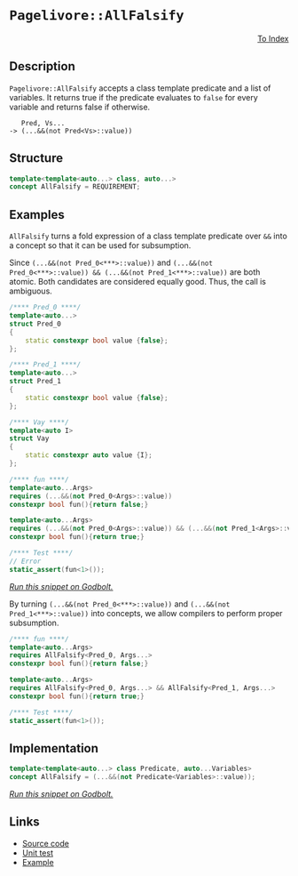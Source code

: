 <!-- Copyright 2024 Feng Mofan
SPDX-License-Identifier: Apache-2.0 -->

# `Pagelivore::AllFalsify`

<p style='text-align: right;'><a href="../../concepts.md#pagelivore-all-falsify">To Index</a></p>

## Description

`Pagelivore::AllFalsify` accepts a class template predicate and a list of variables.
It returns true if the predicate evaluates to `false` for every variable and returns false if otherwise.

<pre><code>   Pred, Vs...
-> (...&&(not Pred&lt;Vs&gt;::value))</code></pre>

## Structure

```C++
template<template<auto...> class, auto...>
concept AllFalsify = REQUIREMENT;
```

## Examples

`AllFalsify` turns a fold expression of a class template predicate over `&&` into a concept so that it can be used for subsumption.

Since `(...&&(not Pred_0<***>::value))` and `(...&&(not Pred_0<***>::value)) && (...&&(not Pred_1<***>::value))` are both atomic.
Both candidates are considered equally good.
Thus, the call is ambiguous.

```C++
/**** Pred_0 ****/
template<auto...>
struct Pred_0
{
    static constexpr bool value {false};
};

/**** Pred_1 ****/
template<auto...>
struct Pred_1
{
    static constexpr bool value {false};
};

/**** Vay ****/
template<auto I>
struct Vay
{
    static constexpr auto value {I};
};

/**** fun ****/
template<auto...Args>
requires (...&&(not Pred_0<Args>::value))
constexpr bool fun(){return false;}

template<auto...Args>
requires (...&&(not Pred_0<Args>::value)) && (...&&(not Pred_1<Args>::value))
constexpr bool fun(){return true;}

/**** Test ****/
// Error
static_assert(fun<1>());
```

[*Run this snippet on Godbolt.*](https://godbolt.org/#z:OYLghAFBqd5QCxAYwPYBMCmBRdBLAF1QCcAaPECAMzwBtMA7AQwFtMQByARg9KtQYEAysib0QXACx8BBAKoBnTAAUAHpwAMvAFYTStJg1DIApACYAQuYukl9ZATwDKjdAGFUtAK4sGIMwCspK4AMngMmAByPgBGmMQgAMyJpAAOqAqETgwe3r7%2BQemZjgJhEdEscQnJtpj2JQxCBEzEBLk%2BfoG19dlNLQRlUbHxSSkKza3t%2BV3j/YMVVaMAlLaoXsTI7BwA9ABU%2B7sA1MrEmOgA%2BhqHB7vbJhoAggSYLKkGzyaJbkxeRAB0AM%2B2HuD3GxC8DmOpwuGhBJgA7FZHocUYdZo5kIc0AxxphVKliIcYqhPIcAG5iLyYQ4IixUMRKBEAEU%2BSIezNZcMeewOULO5y41wOd0ez1e70wn2%2Bv1QAL%2BQJBYIhBD5Fy4cMRINRaOaGKxAlx%2BMJxNJFO81Np9NojPhLMSbI59q5Dx5%2B0OADUmABPIX7EVPF5vJgfL4/IiHACSCseSshnq9GrZ2vReEx2MNBMOYdQ5MpFsRUdtnMejod3JuhyoXgYvtuILFQZD0v%2BAIexGACmjbcwAEcvHhTgpDhA5eYAGzjiAMVAqk782FfNsdoEgEBmqlLJYg9PPI1Ekm0SvViBbxGnAjrGtWxlOosl0WBiVS7NypedxLAx6nPsDzBDkeAmYE5AVOM6qpcUpviua55puNJAeOw6jghIHTrO0ICpB7bvtgq7rpgm7bgau6Ziah5VgwJ60uel6HAQ4KSreLL3i6FYACp/iqNz%2Bts2yHNgxDECQiq6qm5xMAoSitNQ1ZSuqH4nlu9ocCstCcAEvB%2BBwWikKgnBuNY1homsGwWmYiQ8KQBCaCpKwANYgAEY5/AAHGOUgBPCY6SAAnIkXnmfonCSLwLASBoGikFpOl6RwvAKCAkXWdpKmkHAsAwIgIBrAQqS/OQlBoK8dDxJErBbKobkALTeYcwDIJiUh/GYvBnIQJB4Ogej8IIIhiOwUgyIIigqOoKWkLoXCkAA7sQTCpJwPCqepmk2bpnAAPK/HlKqoFQhyVWONWSHVDWHE1ZjDh4xX0IS5gWUsvDJVoKwQEgRWpCVZAUBAH1fSAwBSGYfB0M8xAJRAMRrTE4QtF6i28DDzDEF6G0xNomAOAjpBFWwggbQwtDw%2BNWAxF4wDfLQ1rY1gLCGMA4gk7%2BDh4GSf5rXimO/FslnhM8anjbQeAxHNKMeFga30XgYXcLwbPEMSShMi89NC0YNkrFQBgdu6eCYNNG2pIw2M9cIojiINpsjWoa2Tfo9MoIZlj6MLCWQCsqCpA0CUcFV4zoJ8TKmJY1hmDF8vEJ17Pu90mMNC4DDuJ4HR6KE4RDJUIxTUUWQCFMfjZxkucMPMwwJFNdhx70ExtMn%2BQV3UVcCH0rSl5n5e2DX%2Bd6LMrfpwsWcrAoJmbBIy0cBpUVrbFB3VbV9WNZIzXDrg7V3eZXCPVZGsrAgmBMFgCQnqQDmSIkfx%2BfCkgaJIZiSGOEVOT5QUcCFpBhYkZh/IkY7wi5iQuQCAELg/kfIuSnuNWK8VErbxSq9TKb1srbXyj9P6t0ypsE4IdY6WIDBGHOj5P4XA/g6TakQSOXUpqmz6hbaQVslA23GroYGs15oI3HpPaKvBYpbVyr8Q4e1Z5HVqsgPBwACFEJIVdVAN14jwU/lvZ6qVEFoPiAVX6MjPq3RQGIrgPkuCRRoLQMGEMobjSRnDbGFiUZowxljWWOMZF4wIATIma1Sbk0ptTBxtNVZbB0vgU4LM2Y%2B1IaoLmzxsZ8zqGtIWIs4bi38U9SOMtLLy0VpgZWdMjBq1AHAvg2sFC631obY2DjqHmwGnQ2Q1sxo6WYfbdWwcrDOziW7Y%2BntvacD9gQAOiQg5OwsGHbhEco7tKHo3FmzgICuG7lNNO5Qy56Bzg0OZaQi4NDbosBuPRm5dzrgXWOUzGg1y2VnTu/Q1m9wGP3JZm9VjrFHvcgWnDp6cCETg0R9MJHEKuBAVe5D5GbyejvUge8D4jGPg5AxkUBZvw/gEP4vkAg%2BTMKioCLkQHeQgTFTg0CkoazSggpAOUdrqNUcQDBWwWgsFqiwBQZJMRkj0X8CU4xWr4HIZ1bqsgaFVKGvIBhdSdBJBmnNBassOGrUgZtZBu19qqDpQyplLK2UqggNdLRcj7qJEUYSlRmivrksNdoxlqRUjnGZT5c4arziKroaDeIpjoawxRlY11qN0Zx2xrjRgLjCbEwCZgMmFMxDeMsr4nJSTSCBKriEjm4TkDcyiYIGJgthaiy9IkyWKTsbpIyJklWOTwh5JegUpgOs9YGyNlpSyFT%2BoSGqcNIVttRViMdiHVprt4Aey9tkH22x/YdpaUM8O8QKHR2PpXY5Cck55EOQsjO2z1nFGyGslZ2Qzkd2nQ0Futd5090mbu05tz24932QeiuJ7FlnvucPR5A0pU4u4e8%2B1hx6WMvJKq4MnEV6cpIECvVcDd770PpQce8KkhfyxeZMwcGuAuQ0GOFFz71pxVsDApRm4T4gDPkQgBARb6JACEh8yXkX6JGlbi9DWHx4tVQ1A2BL0Vjy0yM4SQQA)

By turning `(...&&(not Pred_0<***>::value))` and `(...&&(not Pred_1<***>::value))` into concepts, we allow compilers to perform proper subsumption.

```C++
/**** fun ****/
template<auto...Args>
requires AllFalsify<Pred_0, Args...>
constexpr bool fun(){return false;}

template<auto...Args>
requires AllFalsify<Pred_0, Args...> && AllFalsify<Pred_1, Args...>
constexpr bool fun(){return true;}

/**** Test ****/
static_assert(fun<1>());
```

## Implementation

```C++
template<template<auto...> class Predicate, auto...Variables>
concept AllFalsify = (...&&(not Predicate<Variables>::value));
```

[*Run this snippet on Godbolt.*](https://godbolt.org/#z:OYLghAFBqd5QCxAYwPYBMCmBRdBLAF1QCcAaPECAMzwBtMA7AQwFtMQByARg9KtQYEAysib0QXACx8BBAKoBnTAAUAHpwAMvAFYTStJg1DIApACYAQuYukl9ZATwDKjdAGFUtAK4sGIMwCspK4AMngMmAByPgBGmMQgkgDMpAAOqAqETgwe3r7%2BQemZjgJhEdEscQnJtpj2JQxCBEzEBLk%2BfoG19dlNLQRlUbHxiSkKza3t%2BV3j/YMVVaMAlLaoXsTI7BwA9ABU%2BweHR8cH2yYaAIJ7BwDUAJIsqfRsgkwNN4dnl9cnvydfF3OFwImEeBhBJiSbhBYLemEhbiYXiIADo0ZDsDdkAYFAobspiJh8KIQaQbkjUWiAGotPBMGL0BQYoFoBibVIEG4XWi0ABiYkyVAAnjdIQARG4QNEo8wANjlEAYqE5BKJeBJ8KhNOIdIZmCZSWwIBAADcxF5MEslpCrJcgT8/qd7YcbgAVfUEPGfZ2O71274u1XoAD6Gg%2BTsuMKecIRFNQ0uZl3GxC8DnxhJDGiBJgA7LaLjdCzdZo5kFiBONMKpUsQbjFUJ4bmbvJhRXmqAL4TmxTbs93e/6roGM8GuOH9gCo%2BDNYjkfH0YagcnUyqR1w%2B/mi8XmqXywxK9Xa/XG82LW2LB3aEpcz2kvmbwPAQHbjSRX7gaDoxCoXH7omLsuaavhuQJbiW6p7geNbknOTbmq2uYWHcD53n2t73s%2B%2Bw3FQXgMOOuyTp%2B06xnO0oXMQwAGtgQKEgAjl4eCEni3J8gKeDCgiQahmS5GUQmi6XKyUFHg2tDYbhEDWnmhIEOseGXteqH9oOU4xj%2BpForxVE0Zg9GMfqXI8vyV7sUKnEjhoPEUQo/GYnKcqGaxJkcVCXFcFZfELtRgkViCh51qJ4kMJJiEyXJNwECmmpWMpT5Drc7rjPhALgcgwZMLi8QENQuEIuuhqSdad4cCstCcAEvB%2BBwWikKgnBuNY1jFmsGwIWYSQ8KQBCaCVKwANYgAEsoogAHLKUgBDmsqSAAnEkU3tfonCSLwLASBollVTVdUcLwCggJZ3XVSVpBwLAMCICAawEKkyLkJQaCPHQ8SRKwWyqGNAC0003MAyBllIKJmLwapEDq6B6PwggiGI7BSDIgiKCo6jHaQujuQA7sQTCpJwPCleVlU9bVnAAPLIrdnKoFQNwfbK32SL9/03IDZiSh4T30LW5gdUsvBHVoKwQEgj2pM9ZAUBAoviyAwBSGYfB0CCxD7RAMTEzE4QtEKeO8JrzDEEKpMxNomAOLrpCPS8BCkwwtA66jWAxF4wCIjy%2B3cLwWAsIYwDiI7%2BkOHgJr6sTVZm8iWydeEIJlajtB4DE2OGx4WDE5FeBrZ7pAh8Q9ZKGKoK%2BwnRg9SsVAGJRVJ4JgGOk6kjAW1DwiiOI8PN0jajE%2Bj%2Bi%2BygjWWPoif7ZAKyoBy2Qe594zoOKpiWNYZjbbn4Oh6P3Rmw0LgMO4ngdHooThEMlQjO5RRZAIUx%2BGfGQXww8zDAk7l2JvvQTG0e/5M/dSvwIfStA/E%2BT9bDvyvnoWYACj4LFPisBQLVNgSAJhwCqpAtq8B2rTL6P0/oA0kEDSUuBCAkFFO1LgfMuplxWAgTATAsAJEkqQAayQURzRzJIDQkgzCSFlBtIaM0locBWqQNaSQzAoiSLKHMI0kgjQCAELg80ZojVQcTHae0DoUOOkLC6wsroUzupLaWXNXpsE4HTBmWIDBGBZjNFEXAUQ1VBiQPAEN3LNxhm3aQHclBd1RroBWWMca6yQSgtBJMODkxusiG41NMH0x%2BtiX2Ni7EOPZqgTm8QSGiPIQLE6uijHxHulLdJYsuYoCsXLGaXBLI0FoMrVW6tUb621hbZphtjam3NtnK2jAbZ2wdjVJ2Ls3ZXgtt7YuWxBmB0cCHD2jjVARxBBbGOdRiYJyTtrVOkz%2BY6izp1XO%2BdMCFx9kYEuoAtF8Ergoautd66N2zu41ucMvGyE7ijGq/je6l3nlYQe6yR4MPHg0KeM854DwsEvdBK8XFrwYS/IOzgICuDAe5Q%2B5RH56HPg0FFaRb4NEAYsb%2BPQ/6gM/tfDeCLGjvwJafEB/QcUQIGFAjFZDVjrAQayuOoTVGcDiRYxJ1iuC2PsWGCAhCwZZLIfzShpBqG0JGAwga1TLJxyESIgIKJZoBBmmYHVZhZQjQUdNFRqM1G2A0bk7R8BdHXUpkUgpxATFbBaCwH6LAFAmjLCaIVKJpzjBBvgMGLjIayA8c8hG8gfHvJ0CAFIgTcaexCUTU1ZN9FUxpqoN1HqvU%2Br9ZyCAHNSmZJ5kkHJZdToixKeLe1VaymetSKkYM3qZrBjzcGTNXilbxAaRrLWhtWl9qNibTeFsemCFtvbYmQzXZiFGdncZpztmkHwISIOsyw4LOQJHZZghVnx0TsnIUWz067ItgcjIRyi6nPCOcwWlymBVxrnXBuVVOqPNhhIF5iMo3d1jV84w4Kh4xABWPCeFZODbBnv3BelhIW1WhVgEDFKt5Ip3jitFx9CW4uKNkHFWLsg0uAfCho/8P55HJcRt%2BcxmVAPAaS8jdHqPoto6yuB7K4ZJpNdtXlHabjus9U2XNcIkpisDcQnmUrNGCyoTQuhlAkFqtjWIo17UzBqa4CNDQsptVcfQZwdRh0ZVMKSHYmRAROFJACFp9qU0BFJGTdx3aUneoCOBrp8J0qtErFzpkZwkggA%3D%3D)

## Links

- [Source code](../../../../conceptrodon/pagelivore/concepts/all_falsify.hpp)
- [Unit test](../../../../tests/unit/concepts/pagelivore/all_falsify.test.hpp)
- [Example](../../../code/facilities/concepts/pagelivore/all_falsify/implementation.hpp)
